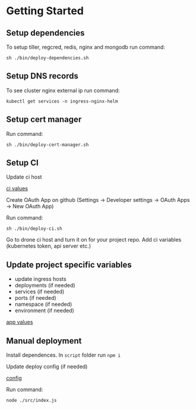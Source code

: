 # Getting Started

## Setup dependencies

To setup tiller, regcred, redis, nginx and mongodb run command:

```
sh ./bin/deploy-dependencies.sh
```

## Setup DNS records

To see cluster nginx external ip run command:

```
kubectl get services -n ingress-nginx-helm
```

## Setup cert manager

Run command:

```
sh ./bin/deploy-cert-manager.sh
```

## Setup CI

Update ci host

[ci values](dependencies/drone-ci/values/values.yml)

Create OAuth App on github (Settings -> Developer settings -> OAuth Apps -> New OAuth App)

Run command:

```
sh ./bin/deploy-ci.sh
```

Go to drone ci host and turn it on for your project repo. Add ci variables (kubernetes token, api server etc.)

## Update project specific variables

- update ingress hosts
- deployments (if needed)
- services (if needed)
- ports (if needed)
- namespace (if needed)
- environment (if needed)

[app values](app/values/values.yml)

## Manual deployment

Install dependences. In `script` folder run `npm i`

Update deploy config (if needed)

[config](script/src/config.js)

Run command:

```
node ./src/index.js
```
